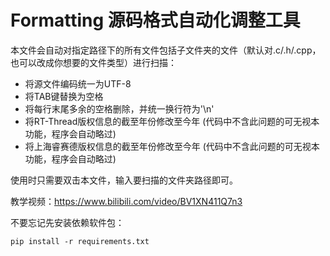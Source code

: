 # Formatting 源码格式自动化调整工具

本文件会自动对指定路径下的所有文件包括子文件夹的文件（默认对.c/.h/.cpp，也可以改成你想要的文件类型）进行扫描：

- 将源文件编码统一为UTF-8
- 将TAB键替换为空格
- 将每行末尾多余的空格删除，并统一换行符为'\n'
- 将RT-Thread版权信息的截至年份修改至今年 (代码中不含此问题的可无视本功能，程序会自动略过)
- 将上海睿赛德版权信息的截至年份修改至今年 (代码中不含此问题的可无视本功能，程序会自动略过)


使用时只需要双击本文件，输入要扫描的文件夹路径即可。



教学视频：https://www.bilibili.com/video/BV1XN411Q7n3



不要忘记先安装依赖软件包：

```shell
pip install -r requirements.txt
```

